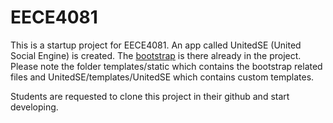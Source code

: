 # EECE4081

This is a startup project for EECE4081. An app called UnitedSE (United Social Engine) is created. The [bootstrap](http://getbootstrap.com/) is there already in the project. Please note the folder templates/static which contains the bootstrap related files and UnitedSE/templates/UnitedSE which contains custom templates.

Students are requested to clone this project in their github and start developing. 
